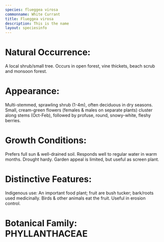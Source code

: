 ```yaml
---
species: flueggea virosa
commonname: White Currant
title: Flueggea virosa
description: This is the name
layout: speciesinfo
---
```


# Natural Occurrence:
A local shrub/small tree. Occurs in open forest, vine
thickets, beach scrub and monsoon forest.

# Appearance:
Multi-stemmed, sprawling shrub (1-4m),
often deciduous in dry seasons. Small,
cream-green flowers (females & males
on separate plants) cluster along stems
(Oct-Feb), followed by profuse, round,
snowy-white, fleshy berries.

# Growth Conditions:
Prefers full sun & well-drained soil. Responds well to
regular water in warm months. Drought hardy. Garden
appeal is limited, but useful as screen plant.

# Distinctive Features:
Indigenous use: An important food plant; fruit are bush
tucker; bark/roots used medicinally. Birds & other animals
eat the fruit. Useful in erosion control.

# Botanical Family: PHYLLANTHACEAE

